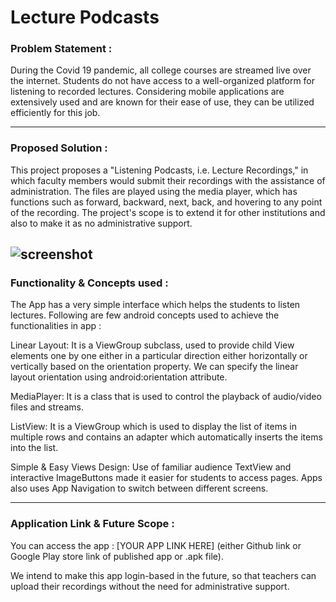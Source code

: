 # Lecture Podcasts

### Problem Statement : 
During the Covid 19 pandemic, all college courses are streamed live over the internet. Students do not have access to a well-organized platform for listening to recorded lectures. 
Considering mobile applications are extensively used and are known for their ease of use, they can be utilized efficiently for this job.
    
---

### Proposed Solution :

This project proposes a "Listening Podcasts, i.e. Lecture Recordings," in which faculty members would submit their recordings with the assistance of administration. The files are played using the media player, which has functions such as forward, backward, next, back, and hovering to any point of the recording. The project's scope is to extend it for other institutions and also to make it as no administrative support.

![screenshot](https://user-images.githubusercontent.com/65388565/147885817-0c736eec-3c11-4918-ba84-8c8366c0a94f.png)
---

### Functionality & Concepts used :
The App has a very simple interface which helps the students to listen lectures. Following are few android concepts used to achieve the functionalities in app :

Linear Layout: It is a ViewGroup subclass, used to provide child View elements one by one either in a particular direction either horizontally or vertically based on the orientation property. We can specify the linear layout orientation using android:orientation attribute.

MediaPlayer: It is a class that is used to control the playback of audio/video files and streams.

ListView: It is a ViewGroup which is used to display the list of items in multiple rows and contains an adapter which automatically inserts the items into the list.

Simple & Easy Views Design: Use of familiar audience TextView and interactive ImageButtons made it easier for students to access pages. Apps also uses App Navigation to switch between different screens.

---

### Application Link & Future Scope :
You can access the app : [YOUR APP LINK HERE] (either Github link or Google Play store link of published app or .apk file).

We intend to make this app login-based in the future, so that teachers can upload their recordings without the need for administrative support.
